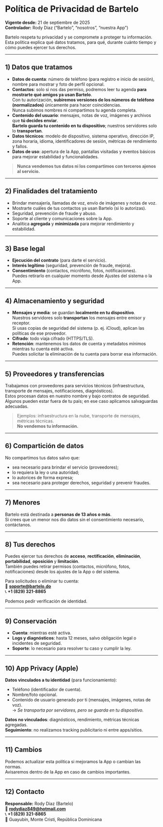 # Política de Privacidad de Bartelo

**Vigente desde:** 21 de septiembre de 2025  
**Controlador:** Rody Diaz (“Bartelo”, “nosotros”, “nuestra App”)

Bartelo respeta tu privacidad y se compromete a proteger tu información.  
Esta política explica qué datos tratamos, para qué, durante cuánto tiempo y cómo puedes ejercer tus derechos.

---

## 1) Datos que tratamos

- **Datos de cuenta**: número de teléfono (para registro e inicio de sesión), nombre para mostrar y foto de perfil opcional.  
- **Contactos**: solo si nos das permiso, podremos leer tu agenda **para mostrarte qué amigos ya usan Bartelo**.  
  Con tu autorización, **subiremos versiones de los números de teléfono (normalizados)** únicamente para hacer coincidencias.  
  Nunca subimos nombres ni compartimos tu agenda completa.  
- **Contenido del usuario**: mensajes, notas de voz, imágenes y archivos que **tú decides enviar**.  
  **Bartelo guarda tu contenido en tu dispositivo**; nuestros servidores solo lo **transportan**.  
- **Datos técnicos**: modelo de dispositivo, sistema operativo, dirección IP, zona horaria, idioma, identificadores de sesión, métricas de rendimiento y fallos.  
- **Datos de uso**: apertura de la App, pantallas visitadas y eventos básicos para mejorar estabilidad y funcionalidades.  

> **Nunca vendemos tus datos ni los compartimos con terceros ajenos al servicio.**

---

## 2) Finalidades del tratamiento

- Brindar mensajería, llamadas de voz, envío de imágenes y notas de voz.  
- Mostrarte cuáles de tus contactos ya usan Bartelo (si lo autorizas).  
- Seguridad, prevención de fraude y abuso.  
- Soporte al cliente y comunicaciones sobre la App.  
- Analítica **agregada** y **minimizada** para mejorar rendimiento y estabilidad.  

---

## 3) Base legal

- **Ejecución del contrato** (para darte el servicio).  
- **Interés legítimo** (seguridad, prevención de fraude, mejora).  
- **Consentimiento** (contactos, micrófono, fotos, notificaciones).  
  Puedes retirarlo en cualquier momento desde Ajustes del sistema o la App.  

---

## 4) Almacenamiento y seguridad

- **Mensajes y media**: se guardan **localmente en tu dispositivo**.  
  Nuestros servidores solo **transportan** los mensajes entre emisor y receptor.  
  Si usas copias de seguridad del sistema (p. ej. iCloud), aplican las políticas de ese proveedor.  
- **Cifrado**: todo viaja cifrado (HTTPS/TLS).  
- **Retención**: mantenemos los datos de cuenta y metadatos mínimos mientras tu cuenta esté activa.  
  Puedes solicitar la eliminación de tu cuenta para borrar esa información.  

---

## 5) Proveedores y transferencias

Trabajamos con proveedores para servicios técnicos (infraestructura, transporte de mensajes, notificaciones, diagnósticos).  
Estos procesan datos en nuestro nombre y bajo contratos de seguridad.  
Algunos pueden estar fuera de tu país; en ese caso aplicamos salvaguardas adecuadas.  

> Ejemplos: infraestructura en la nube, transporte de mensajes, métricas técnicas.  
> **No vendemos tu información.**

---

## 6) Compartición de datos

No compartimos tus datos salvo que:  
- sea necesario para brindar el servicio (proveedores);  
- lo requiera la ley o una autoridad;  
- lo autorices de forma expresa;  
- sea necesario para proteger derechos, seguridad y prevenir fraudes.  

---

## 7) Menores

Bartelo está destinada a **personas de 13 años o más**.  
Si crees que un menor nos dio datos sin el consentimiento necesario, contáctanos.  

---

## 8) Tus derechos

Puedes ejercer tus derechos de **acceso**, **rectificación**, **eliminación**, **portabilidad**, **oposición** y **limitación**.  
También puedes retirar permisos (contactos, micrófono, fotos, notificaciones) desde los ajustes de la App o del sistema.  

Para solicitudes o eliminar tu cuenta:  
📧 **soporte@bartelo.do**  
📞 **+1 (829) 321-8865**  

Podemos pedir verificación de identidad.  

---

## 9) Conservación

- **Cuenta**: mientras esté activa.  
- **Logs y diagnósticos**: hasta 12 meses, salvo obligación legal o incidentes de seguridad.  
- **Soporte**: lo necesario para resolver tu caso y cumplir la ley.  

---

## 10) App Privacy (Apple)

**Datos vinculados a tu identidad** (para funcionamiento):  
- Teléfono (identificador de cuenta).  
- Nombre/foto opcional.  
- Contenido de usuario generado por ti (mensajes, imágenes, notas de voz).  
  → *Se transporta por servidores, pero se guarda en tu dispositivo.*  

**Datos no vinculados**: diagnósticos, rendimiento, métricas técnicas agregadas.  
**Seguimiento**: no realizamos tracking publicitario ni entre apps/sitios.  

---

## 11) Cambios

Podemos actualizar esta política si mejoramos la App o cambian las normas.  
Avisaremos dentro de la App en caso de cambios importantes.  

---

## 12) Contacto

**Responsable:** Rody Diaz (Bartelo)  
📧 **rodydiaz849@hotmail.com**  
📞 **+1 (829) 321-8865**  
📍 Guayubín, Monte Cristi, República Dominicana  
